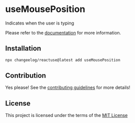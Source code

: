 # useMousePosition

Indicates when the user is typing

Please refer to the [documentation](#) for more information.

## Installation

```bash
npx changeelog/reactuse@latest add useMousePosition
```

## Contribution

Yes please! See the [contributing guidelines](#) for more details!

## License

This project is licensed under the terms of the [MIT License](/LICENSE)
